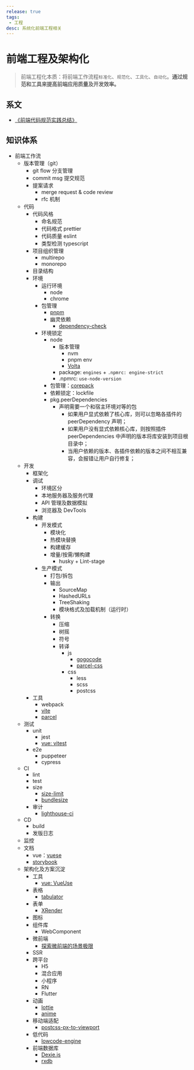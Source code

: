 ```yaml
---
release: true
tags:
 - 工程
desc: 系统化前端工程相关
---
```


# 前端工程及架构化

> 前端工程化本质：将前端工作流程`标准化`、`规范化`、`工具化`、`自动化`。**通过规范和工具来提高前端应用质量及开发效率。**

## 系文

- [《前端代码规范实践总结》](./前端代码规范实践总结.md)

## 知识体系

- 前端工作流
  - 版本管理（git）
    - git flow 分支管理
    - commit msg 提交规范
    - 提案请求
      - merge request & code review
      - rfc 机制
  - 代码
    - 代码风格
      - 命名规范
      - 代码格式 prettier
      - 代码质量 eslint
      - 类型检测 typescript
    - 项目组织管理
      - multirepo
      - monorepo
    - 目录结构
    - 环境
      - 运行环境
        - node
        - chrome
      - 包管理
        - [pnpm](./pnpm.md)
        - 幽灵依赖 
          - [dependency-check](https://github.com/dependency-check-team/dependency-check)
      - 环境锁定
        - node
          - 版本管理
            - nvm
            - pnpm env
            - [Volta](https://docs.volta.sh/guide/)
          - package: `engines` + `.npmrc: engine-strict`
          - .npmrc: `use-node-version`
        - 包管理：[corepack](https://github.com/nodejs/corepack)
        - 依赖锁定：lockfile
        - pkg.peerDependencies
          - 声明需要一个和宿主环境对等的包
            - 如果用户显式依赖了核心库，则可以忽略各插件的 peerDependency 声明；
            - 如果用户没有显式依赖核心库，则按照插件 peerDependencies 中声明的版本将库安装到项目根目录中；
            - 当用户依赖的版本、各插件依赖的版本之间不相互兼容，会报错让用户自行修复；
  - 开发
    - 框架化
    - 调试
      - 环境区分
      - 本地服务器及服务代理
      - API 管理及数据模拟
      - 浏览器及 DevTools
    - 构建
      - 开发模式
        - 模块化
        - 热模块替换
        - 构建缓存
        - 增量/按需/懒构建
          - husky + Lint-stage
      - 生产模式
        - 打包/拆包
        - 输出
          - SourceMap
          - HashedURLs
          - TreeShaking
          - 模块格式及加载机制（运行时）
        - 转换
          - 压缩
          - 树摇
          - 符号
          - 转译
            - js
              - [gogocode](https://github.com/thx/gogocode)
              - [parcel-css](https://github.com/parcel-bundler/parcel-css)
            - css
              - less
              - scss
              - postcss
    - 工具
      - webpack
      - [vite](https://github.com/vitejs/vite)
      - [parcel](https://parceljs.org/)
  - 测试
    - unit
      - jest
      - [vue: vitest](https://cn.vitest.dev/)
    - e2e
      - puppeteer
      - cypress
  - CI
    - lint
    - test
    - size
      - [size-limit](https://github.com/ai/size-limit)
      - [bundlesize](https://github.com/siddharthkp/bundlesize)
    - 审计
      - [lighthouse-ci](https://github.com/GoogleChrome/lighthouse-ci)
  - CD
    - build
    - 发版日志
  - 监控
  - 文档
    - vue：[vuese](https://github.com/vuese/vuese)
    - [storybook](https://github.com/storybookjs/storybook)
  - 架构化及方案沉淀
    - 工具
      - [vue: VueUse](https://vueuse.org/)
    - 表格
      - [tabulator](https://github.com/olifolkerd/tabulator)
    - 表单
      - [XRender](https://x-render.gitee.io/)
    - 图标
    - 组件库
      - WebComponent
    - 微前端
      - [探索微前端的场景极限](https://mp.weixin.qq.com/s/YkUUQX1m-KzjkLVWwOxxxg)
    - SSR
    - 跨平台
      - H5 
      - 混合应用
      - 小程序
      - RN
      - Flutter
    - 动画
      - [lottie](https://github.com/airbnb/lottie) 
      - [anime](https://github.com/juliangarnier/anime/)
    - 移动端适配
      - [postcss-px-to-viewport](https://github.com/evrone/postcss-px-to-viewport)
    - 低代码
      - [lowcode-engine](https://github.com/alibaba/lowcode-engine)
    - 前端数据库
      - [Dexie.js](https://github.com/dexie/Dexie.js)
      - [rxdb](https://rxdb.info/)
 